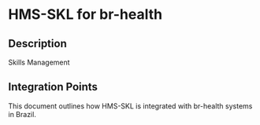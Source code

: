 # HMS-SKL for br-health

## Description

Skills Management

## Integration Points

This document outlines how HMS-SKL is integrated with br-health systems in Brazil.
